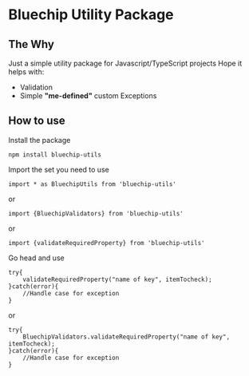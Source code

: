# Bluechip Utility Package

## The Why

Just a simple utility package for Javascript/TypeScript projects
Hope it helps with:

- Validation
- Simple **"me-defined"** custom Exceptions

## How to use

Install the package

```
npm install bluechip-utils

```

Import the set you need to use

```
import * as BluechipUtils from 'bluechip-utils'

```

or

```
import {BluechipValidators} from 'bluechip-utils'

```

or

```
import {validateRequiredProperty} from 'bluechip-utils'

```

Go head and use

```
try{
    validateRequiredProperty("name of key", itemTocheck);
}catch(error){
    //Handle case for exception
}

```

or

```
try{
    BluechipValidators.validateRequiredProperty("name of key", itemTocheck);
}catch(error){
    //Handle case for exception
}

```
